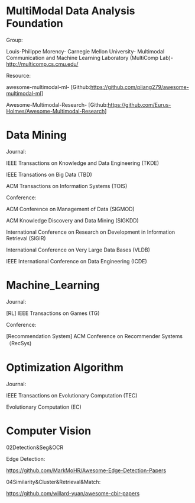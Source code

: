 # MultiModal Data Analysis Foundation

Group:

Louis-Philippe Morency-
Carnegie Mellon University-
Multimodal Communication and Machine Learning Laboratory (MultiComp Lab)-
http://multicomp.cs.cmu.edu/

Resource:

awesome-multimodal-ml-
[Github:https://github.com/pliang279/awesome-multimodal-ml]

Awesome-Multimodal-Research-
[Github:https://github.com/Eurus-Holmes/Awesome-Multimodal-Research]

# Data Mining

Journal:

IEEE Transactions on Knowledge and Data Engineering (TKDE)

IEEE Transations on Big Data (TBD)

ACM Transactions on Information Systems (TOIS)

Conference:

ACM Conference on Management of Data (SIGMOD)

ACM Knowledge Discovery and Data Mining (SIGKDD)

International Conference on Research on Development in Information Retrieval (SIGIR)

International Conference on Very Large Data Bases (VLDB)

IEEE International Conference on Data Engineering (ICDE)

# Machine_Learning

Journal:

[RL] IEEE Transactions on Games (TG)

Conference:

[Recommendation System] ACM Conference on Recommender Systems （RecSys)

# Optimization Algorithm

Journal:

IEEE Transactions on Evolutionary Computation (TEC)

Evolutionary Computation (EC)

# Computer Vision

02Detection&Seg&OCR

Edge Detection:

https://github.com/MarkMoHR/Awesome-Edge-Detection-Papers

04Similarity&Cluster&Retrieval&Match:

https://github.com/willard-yuan/awesome-cbir-papers



